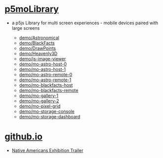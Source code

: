 # [p5moLibrary](https://github.com/molab-itp/p5moLibrary)

- a p5js Library for multi screen experiences - mobile devices paired with large screens

  - [demo/Astronomical](demo/Astronomical?v=62)
  - [demo/BlackFacts](demo/BlackFacts?v=62)
  - [demo/DrawPoints](demo/DrawPoints?v=62)
  - [demo/Heavenly3D](demo/Heavenly3D?v=62)
  - [demo/js-image-viewer](demo/js-image-viewer?v=62)
  - [demo/mo-astro-host-0](demo/mo-astro-host-0?v=62)
  - [demo/mo-astro-host-1](demo/mo-astro-host-1?v=62)
  - [demo/mo-astro-remote-0](demo/mo-astro-remote-0?v=62)
  - [demo/mo-astro-remote-1](demo/mo-astro-remote-1?v=62)
  - [demo/mo-blackfacts-host](demo/mo-blackfacts-host?v=62)
  - [demo/mo-blackfacts-remote](demo/mo-blackfacts-remote?v=62)
  - [demo/mo-gallery-1](demo/mo-gallery-1?v=62)
  - [demo/mo-gallery-2](demo/mo-gallery-2?v=62)
  - [demo/mo-pixel-grid](demo/mo-pixel-grid?v=62)
  - [demo/mo-storage-console](demo/mo-storage-console?v=62)
  - [demo/mo-storage-dashboard](demo/mo-storage-dashboard?v=62)

# [github.io](https://molab-itp.github.io/p5moLibrary/src?v=62)

- [Native Americans Exhibition Trailer](demo/BlackFacts?playlist=hpjNGTYvpxw)

<!--
# https://www.youtube.com/watch?v=hpjNGTYvpxw
# The Land Carries Our Ancestors: Contemporary Art by Native Americans Exhibition Trailer
 -->
